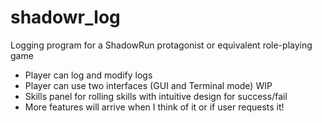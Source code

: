 # shadowr_log
Logging program for a ShadowRun protagonist or equivalent role-playing game

- Player can log and modify logs
- Player can use two interfaces (GUI and Terminal mode) WIP
- Skills panel for rolling skills with intuitive design for success/fail
- More features will arrive when I think of it or if user requests it!
